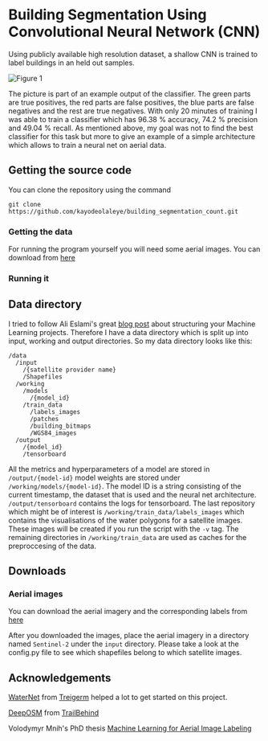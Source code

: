 # Building Segmentation Using Convolutional Neural Network (CNN)

Using publicly available high resolution dataset, a shallow CNN is trained to label buildings in an held out samples.

![Figure 1](/images/R1.tif)

The picture is part of an example output of the classifier. The green parts are true positives, the red parts are false positives, the blue parts are false negatives and the rest are true negatives. With only 20 minutes of training I was able to train a classifier which has 96.38 % accuracy, 74.2 % precision and 49.04 % recall. As mentioned above, my goal was not to find the best classifier for this task but more to give an example of a simple architecture which allows to train a neural net on aerial data. 

## Getting the source code

You can clone the repository using the command

`git clone https://github.com/kayodeolaleye/building_segmentation_count.git`

### Getting the data

For running the program yourself you will need some aerial images. You can download from [here](https://www.cs.toronto.edu/~vmnih/data/)

### Running it




## Data directory

I tried to follow Ali Eslami's great [blog post](http://arkitus.com/patterns-for-research-in-machine-learning/) about structuring your Machine Learning projects. Therefore I have a data directory which is split up into input, working and output directories. So my data directory looks like this:
```
/data
  /input
    /{satellite provider name}
    /Shapefiles
  /working
    /models
      /{model_id}
    /train_data
      /labels_images
      /patches
      /building_bitmaps
      /WGS84_images
  /output
    /{model_id}
    /tensorboard
```

All the metrics and hyperparameters of a model are stored in `/output/{model-id}` model weights are stored under `/working/models/{model-id}`. The model ID is a string consisting of the current timestamp, the dataset that is used and the neural net architecture. `/output/tensorboard` contains the logs for tensorboard. The last repository which might be of interest is `/working/train_data/labels_images` which contains the visualisations of the water polygons for a satellite images. These images will be created if you run the script with the `-v` tag. The remaining directories in `/working/train_data` are used as caches for the preproccesing of the data.

## Downloads

### Aerial images

You can download the aerial imagery and the corresponding labels from [here](https://www.cs.toronto.edu/~vmnih/data/)

After you downloaded the images, place the aerial imagery in a directory named `Sentinel-2` under the `input` directory.
Please take a look at the config.py file to see which shapefiles belong to which satellite images.

## Acknowledgements
[WaterNet](https://github.com/treigerm/WaterNet) from [Treigerm](https://github.com/treigerm) helped a lot to get started on this project. 

[DeepOSM](https://github.com/trailbehind/DeepOSM) from [TrailBehind](https://github.com/trailbehind) 

Volodymyr Mnih's PhD thesis [Machine Learning for Aerial Image Labeling](https://www.cs.toronto.edu/~vmnih/docs/Mnih_Volodymyr_PhD_Thesis.pdf) 
